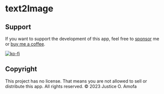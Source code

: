 # text2Image


## Support

If you want to support the development of this app, feel free to [sponsor](https://ko-fi.com/justiceoheneamofa) me or [buy me a coffee](https://ko-fi.com/justiceoheneamofa).

[![ko-fi](https://www.ko-fi.com/img/githubbutton_sm.svg)](https://ko-fi.com/justiceoheneamofa)

## Copyright

This project has no license. That means you are not allowed to sell or distribute this app.
All rights reserved.
© 2023 Justice O. Amofa
